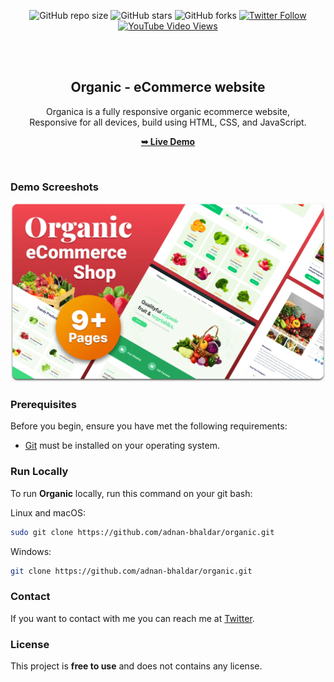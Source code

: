 <div align="center">
  
  ![GitHub repo size](https://img.shields.io/github/repo-size/adnan-bhaldar/organic)
  ![GitHub stars](https://img.shields.io/github/stars/adnan-bhaldar/organic?style=social)
  ![GitHub forks](https://img.shields.io/github/forks/adnan-bhaldar/organic?style=social)
[![Twitter Follow](https://img.shields.io/twitter/follow/Adnan__Bhaldar_?style=social)](https://twitter.com/intent/follow?screen_name=Adnan__Bhaldar)
  [![YouTube Video Views](https://img.shields.io/youtube/views/sgCSEk1XsCo?style=social)](https://youtu.be/sgCSEk1XsCo)

  <br />
  <br />

  <h2 align="center">Organic - eCommerce website</h2>

  Organica is a fully responsive organic ecommerce website, <br />Responsive for all devices, build using HTML, CSS, and JavaScript.

  <a href="https://codewithsadee.github.io/organica/"><strong>➥ Live Demo</strong></a>

</div>

<br />

### Demo Screeshots

![Organic Desktop Demo](./readme-images/desktop.png "Desktop Demo")

### Prerequisites

Before you begin, ensure you have met the following requirements:

* [Git](https://git-scm.com/downloads "Download Git") must be installed on your operating system.

### Run Locally

To run **Organic** locally, run this command on your git bash:

Linux and macOS:

```bash
sudo git clone https://github.com/adnan-bhaldar/organic.git
```

Windows:

```bash
git clone https://github.com/adnan-bhaldar/organic.git
```

### Contact

If you want to contact with me you can reach me at [Twitter](https://www.twitter.com/Adnan__Bhaldar).

### License

This project is **free to use** and does not contains any license.

